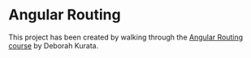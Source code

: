 # Angular Routing

This project has been created by walking through the [Angular Routing course](https://app.pluralsight.com/library/courses/angular-routing) by Deborah Kurata.